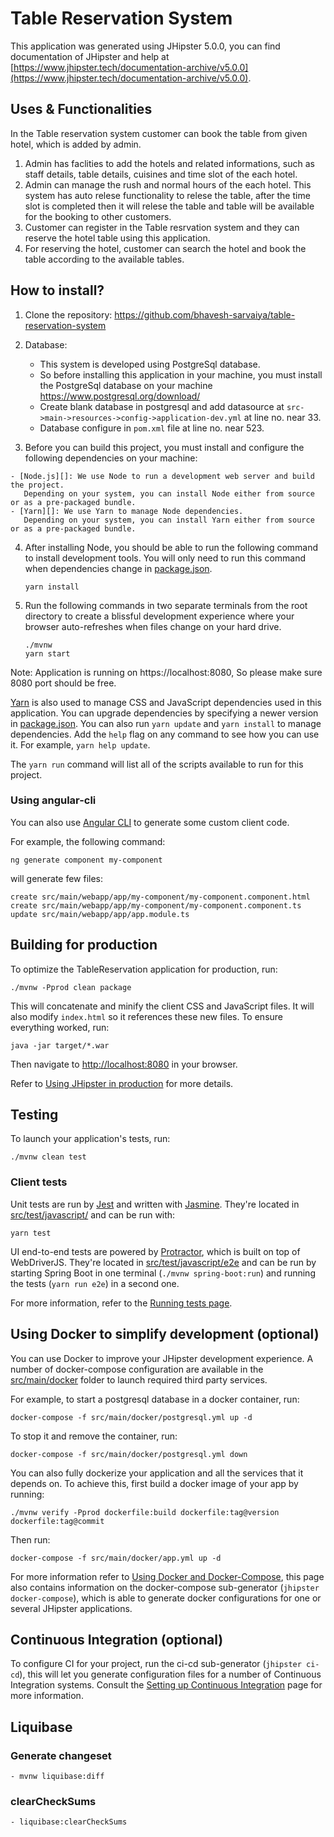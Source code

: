 # Table Reservation System
This application was generated using JHipster 5.0.0, you can find documentation of JHipster and help at [https://www.jhipster.tech/documentation-archive/v5.0.0](https://www.jhipster.tech/documentation-archive/v5.0.0).

## Uses & Functionalities
In the Table reservation system customer can book the table from given hotel, which is added by admin.
  1. Admin has faclities to add the hotels and related informations, such as staff details, table details, cuisines and time slot of the each hotel.
  2. Admin can manage the rush and normal hours of the each hotel. This system has auto relese functionality to relese the table, after the time slot is completed then it will relese the table and table will be available for the booking to other customers.
  3. Customer can register in the Table resrvation system and they can reserve the hotel table using this application.
  4. For reserving the hotel, customer can search the hotel and book the table according to the available tables.
  
  
 ## How to install?
  1. Clone the repository: https://github.com/bhavesh-sarvaiya/table-reservation-system
  
  2. Database:
      - This system is developed using PostgreSql database.
      - So before installing this application in your machine, you must install the PostgreSql database on your machine https://www.postgresql.org/download/
      - Create blank database in postgresql and add datasource at `src->main->resources->config->application-dev.yml` at line no. near 33.
      - Database configure in `pom.xml` file at line no. near 523.
      
  3. Before you can build this project, you must install and configure the following dependencies on your machine:

    - [Node.js][]: We use Node to run a development web server and build the project.
       Depending on your system, you can install Node either from source or as a pre-packaged bundle.
    - [Yarn][]: We use Yarn to manage Node dependencies.
       Depending on your system, you can install Yarn either from source or as a pre-packaged bundle.

 4. After installing Node, you should be able to run the following command to install development tools.
    You will only need to run this command when dependencies change in [package.json](package.json).

        yarn install

 5. Run the following commands in two separate terminals from the root directory to create a blissful development experience where your      browser auto-refreshes when files change on your hard drive.

        ./mvnw
        yarn start
 Note: Application is running on https://localhost:8080, So please make sure 8080 port should be free.

[Yarn][] is also used to manage CSS and JavaScript dependencies used in this application. You can upgrade dependencies by
specifying a newer version in [package.json](package.json). You can also run `yarn update` and `yarn install` to manage dependencies.
Add the `help` flag on any command to see how you can use it. For example, `yarn help update`.

The `yarn run` command will list all of the scripts available to run for this project.


### Using angular-cli

You can also use [Angular CLI][] to generate some custom client code.

For example, the following command:

    ng generate component my-component

will generate few files:

    create src/main/webapp/app/my-component/my-component.component.html
    create src/main/webapp/app/my-component/my-component.component.ts
    update src/main/webapp/app/app.module.ts


## Building for production

To optimize the TableReservation application for production, run:

    ./mvnw -Pprod clean package

This will concatenate and minify the client CSS and JavaScript files. It will also modify `index.html` so it references these new files.
To ensure everything worked, run:

    java -jar target/*.war

Then navigate to [http://localhost:8080](http://localhost:8080) in your browser.

Refer to [Using JHipster in production][] for more details.

## Testing

To launch your application's tests, run:

    ./mvnw clean test

### Client tests

Unit tests are run by [Jest][] and written with [Jasmine][]. They're located in [src/test/javascript/](src/test/javascript/) and can be run with:

    yarn test

UI end-to-end tests are powered by [Protractor][], which is built on top of WebDriverJS. They're located in [src/test/javascript/e2e](src/test/javascript/e2e)
and can be run by starting Spring Boot in one terminal (`./mvnw spring-boot:run`) and running the tests (`yarn run e2e`) in a second one.

For more information, refer to the [Running tests page][].

## Using Docker to simplify development (optional)

You can use Docker to improve your JHipster development experience. A number of docker-compose configuration are available in the [src/main/docker](src/main/docker) folder to launch required third party services.

For example, to start a postgresql database in a docker container, run:

    docker-compose -f src/main/docker/postgresql.yml up -d

To stop it and remove the container, run:

    docker-compose -f src/main/docker/postgresql.yml down

You can also fully dockerize your application and all the services that it depends on.
To achieve this, first build a docker image of your app by running:

    ./mvnw verify -Pprod dockerfile:build dockerfile:tag@version dockerfile:tag@commit

Then run:

    docker-compose -f src/main/docker/app.yml up -d

For more information refer to [Using Docker and Docker-Compose][], this page also contains information on the docker-compose sub-generator (`jhipster docker-compose`), which is able to generate docker configurations for one or several JHipster applications.

## Continuous Integration (optional)

To configure CI for your project, run the ci-cd sub-generator (`jhipster ci-cd`), this will let you generate configuration files for a number of Continuous Integration systems. Consult the [Setting up Continuous Integration][] page for more information.

[JHipster Homepage and latest documentation]: https://www.jhipster.tech
[JHipster 5.0.0 archive]: https://www.jhipster.tech/documentation-archive/v5.0.0

[Using JHipster in development]: https://www.jhipster.tech/documentation-archive/v5.0.0/development/
[Using Docker and Docker-Compose]: https://www.jhipster.tech/documentation-archive/v5.0.0/docker-compose
[Using JHipster in production]: https://www.jhipster.tech/documentation-archive/v5.0.0/production/
[Running tests page]: https://www.jhipster.tech/documentation-archive/v5.0.0/running-tests/
[Setting up Continuous Integration]: https://www.jhipster.tech/documentation-archive/v5.0.0/setting-up-ci/


[Node.js]: https://nodejs.org/
[Yarn]: https://yarnpkg.org/
[Webpack]: https://webpack.github.io/
[Angular CLI]: https://cli.angular.io/
[BrowserSync]: http://www.browsersync.io/
[Jest]: https://facebook.github.io/jest/
[Jasmine]: http://jasmine.github.io/2.0/introduction.html
[Protractor]: https://angular.github.io/protractor/
[Leaflet]: http://leafletjs.com/
[DefinitelyTyped]: http://definitelytyped.org/



## Liquibase
  ### Generate changeset
    - mvnw liquibase:diff
      	
 ### clearCheckSums
    - liquibase:clearCheckSums
